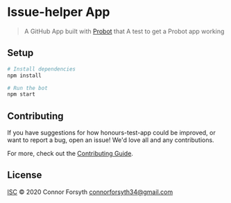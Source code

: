 # Issue-helper App

> A GitHub App built with [Probot](https://github.com/probot/probot) that A test to get a Probot app working 

## Setup

```sh
# Install dependencies
npm install

# Run the bot
npm start
```

## Contributing

If you have suggestions for how honours-test-app could be improved, or want to report a bug, open an issue! We'd love all and any contributions.

For more, check out the [Contributing Guide](CONTRIBUTING.md).

## License

[ISC](LICENSE) © 2020 Connor Forsyth <connorforsyth34@gmail.com>